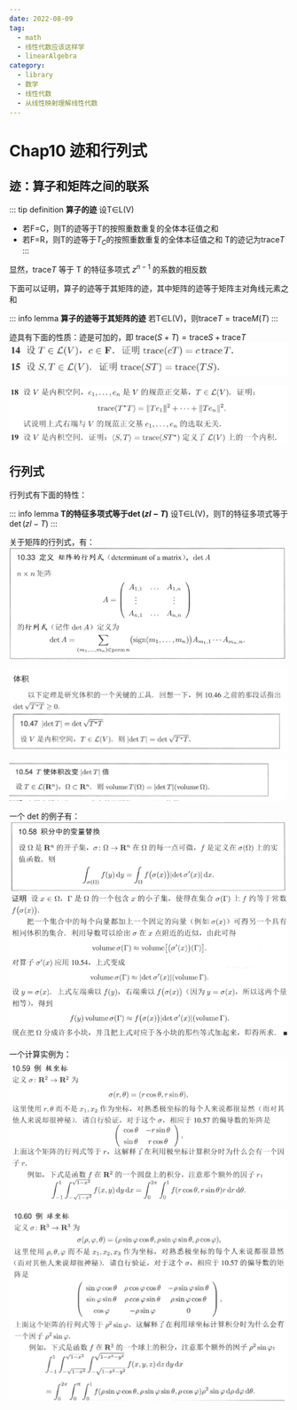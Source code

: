 ```yaml
---
date: 2022-08-09
tag:
  - math
  - 线性代数应该这样学
  - linearAlgebra
category:
  - library
  - 数学
  - 线性代数
  - 从线性映射理解线性代数
---
```



# Chap10 迹和行列式

## 迹：算子和矩阵之间的联系

::: tip definition
**算子的迹**
设T∈L(V)
- 若F=C，则T的迹等于T的按照重数重复的全体本征值之和
- 若F=R，则T的迹等于$T_C$的按照重数重复的全体本征值之和
T的迹记为$\mathrm{trace}T$
:::


显然，$\mathrm{trace}T$ 等于 T 的特征多项式 $z^{n-1}$ 的系数的相反数

下面可以证明，算子的迹等于其矩阵的迹，其中矩阵的迹等于矩阵主对角线元素之和

::: info lemma
**算子的迹等于其矩阵的迹**
若T∈L(V)，则$\mathrm{trace}T=\mathrm{trace}M\left( T \right)$
:::


迹具有下面的性质：迹是可加的，即 $\mathrm{trace}\left( S+T \right) =\mathrm{trace}S+\mathrm{trace}T$
![Pasted image 20220314161515](./assets/Pasted-image-20220314161515.png)

![Pasted image 20220314161524](./assets/Pasted-image-20220314161524.png)

## 行列式

行列式有下面的特性：

::: info lemma
**T的特征多项式等于$\det \left( zI-T \right)$**
设T∈L(V)，则T的特征多项式等于$\det \left( zI-T \right)$
:::


关于矩阵的行列式，有：
![Pasted image 20220314161716](./assets/Pasted-image-20220314161716.png)

![Pasted image 20220314161756](./assets/Pasted-image-20220314161756.png)

![Pasted image 20220314161818](./assets/Pasted-image-20220314161818.png)

一个 det 的例子有：
![Pasted image 20220314161925](./assets/Pasted-image-20220314161925.png)

一个计算实例为：
![Pasted image 20220314162055](./assets/Pasted-image-20220314162055.png)

![Pasted image 20220314162102](./assets/Pasted-image-20220314162102.png)
